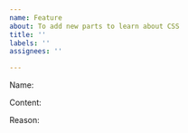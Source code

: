 ```yaml
---
name: Feature
about: To add new parts to learn about CSS
title: ''
labels: ''
assignees: ''

---
```


Name:

Content:

Reason:
